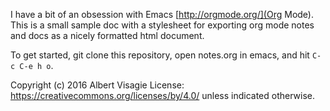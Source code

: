 I have a bit of an obsession with Emacs [http://orgmode.org/](Org
Mode). This is a small sample doc with a stylesheet for exporting
org mode notes and docs as a nicely formatted html document.

To get started, git clone this repository, open notes.org in emacs,
and hit `C-c C-e h o`.

Copyright (c) 2016 Albert Visagie License:
https://creativecommons.org/licenses/by/4.0/ unless indicated
otherwise.